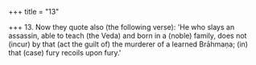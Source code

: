 +++
title = "13"

+++
13. Now they quote also (the following verse): 'He who slays an assassin, able to teach (the Veda) and born in a (noble) family, does not (incur) by that (act the guilt of) the murderer of a learned Brāhmaṇa; (in) that (case) fury recoils upon fury.'
